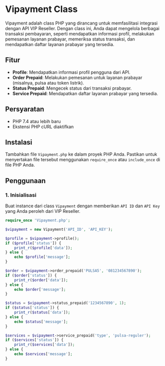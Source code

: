 # Vipayment Class

Vipayment adalah class PHP yang dirancang untuk memfasilitasi integrasi dengan API VIP Reseller. Dengan class ini, Anda dapat mengelola berbagai transaksi pembayaran, seperti mendapatkan informasi profil, melakukan pemesanan layanan prabayar, memeriksa status transaksi, dan mendapatkan daftar layanan prabayar yang tersedia.

## Fitur

- **Profile**: Mendapatkan informasi profil pengguna dari API.
- **Order Prepaid**: Melakukan pemesanan untuk layanan prabayar (misalnya, pulsa atau token listrik).
- **Status Prepaid**: Mengecek status dari transaksi prabayar.
- **Service Prepaid**: Mendapatkan daftar layanan prabayar yang tersedia.

## Persyaratan

- PHP 7.4 atau lebih baru
- Ekstensi PHP cURL diaktifkan

## Instalasi

Tambahkan file `Vipayment.php` ke dalam proyek PHP Anda. Pastikan untuk menyertakan file tersebut menggunakan `require_once` atau `include_once` di file PHP Anda.

## Penggunaan

### 1. Inisialisasi

Buat instance dari class `Vipayment` dengan memberikan `API ID` dan `API Key` yang Anda peroleh dari VIP Reseller.

```php
require_once 'Vipayment.php';

$vipayment = new Vipayment('API_ID', 'API_KEY');

$profile = $vipayment->profile();
if ($profile['status']) {
    print_r($profile['data']);
} else {
    echo $profile['message'];
}

$order = $vipayment->order_prepaid('PULSA5', '081234567890');
if ($order['status']) {
    print_r($order['data']);
} else {
    echo $order['message'];
}

$status = $vipayment->status_prepaid('1234567890', 1);
if ($status['status']) {
    print_r($status['data']);
} else {
    echo $status['message'];
}

$services = $vipayment->service_prepaid('type', 'pulsa-reguler');
if ($services['status']) {
    print_r($services['data']);
} else {
    echo $services['message'];
}
